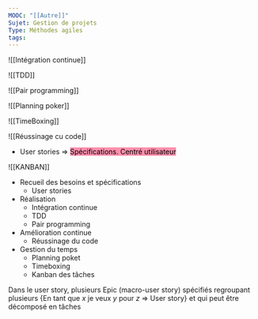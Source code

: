 ```yaml
---
MOOC: "[[Autre]]"
Sujet: Gestion de projets
Type: Méthodes agiles
tags:
---
```

![[Intégration continue]]

![[TDD]]

![[Pair programming]]

![[Planning poker]]

![[TimeBoxing]]

![[Réussinage cu code]]

- User stories ⇒ <mark style="background: #FF5582A6;">Spécifications. Centré utilisateur</mark>

![[KANBAN]]




- Recueil des besoins et spécifications
	- User stories
- Réalisation
	- Intégration continue
	- TDD
	- Pair programming
- Amélioration continue
	- Réussinage du code
- Gestion du temps
	- Planning poket
	- Timeboxing
	- Kanban des tâches


Dans le user story, plusieurs Epic (macro-user story) spécifiés regroupant plusieurs {En tant que $x$ je veux $y$ pour $z$ ⇒ User story} et qui peut être décomposé en tâches
